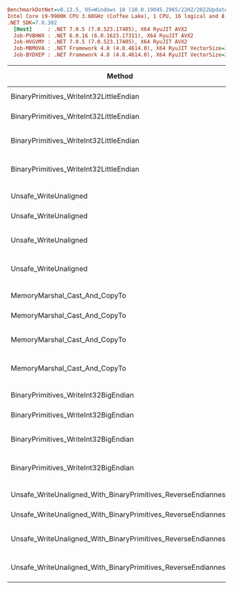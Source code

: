 ``` ini

BenchmarkDotNet=v0.13.5, OS=Windows 10 (10.0.19045.2965/22H2/2022Update)
Intel Core i9-9900K CPU 3.60GHz (Coffee Lake), 1 CPU, 16 logical and 8 physical cores
.NET SDK=7.0.302
  [Host]     : .NET 7.0.5 (7.0.523.17405), X64 RyuJIT AVX2
  Job-PVBHWX : .NET 6.0.16 (6.0.1623.17311), X64 RyuJIT AVX2
  Job-HVGVMY : .NET 7.0.5 (7.0.523.17405), X64 RyuJIT AVX2
  Job-MBMOVA : .NET Framework 4.8 (4.8.4614.0), X64 RyuJIT VectorSize=256
  Job-BYDXEP : .NET Framework 4.8 (4.8.4614.0), X64 RyuJIT VectorSize=256


```
|                                                        Method |              Runtime |      Mean |     Error |    StdDev | Ratio | RatioSD | Code Size | Allocated | Alloc Ratio |
|-------------------------------------------------------------- |--------------------- |----------:|----------:|----------:|------:|--------:|----------:|----------:|------------:|
|                       BinaryPrimitives_WriteInt32LittleEndian |             .NET 6.0 |  8.692 μs | 0.1696 μs | 0.3268 μs |  0.19 |    0.01 |     137 B |         - |          NA |
|                       BinaryPrimitives_WriteInt32LittleEndian |             .NET 7.0 |  8.338 μs | 0.1623 μs | 0.1804 μs |  0.18 |    0.01 |     139 B |         - |          NA |
|                       BinaryPrimitives_WriteInt32LittleEndian | .NET Framework 4.6.2 | 45.596 μs | 0.8995 μs | 2.0668 μs |  1.00 |    0.00 |     379 B |         - |          NA |
|                       BinaryPrimitives_WriteInt32LittleEndian |   .NET Framework 4.8 | 39.376 μs | 0.7505 μs | 1.7092 μs |  0.87 |    0.06 |     379 B |         - |          NA |
|                                                               |                      |           |           |           |       |         |           |           |             |
|                                         Unsafe_WriteUnaligned |             .NET 6.0 |  5.443 μs | 0.0903 μs | 0.0845 μs |  0.59 |    0.02 |      96 B |         - |          NA |
|                                         Unsafe_WriteUnaligned |             .NET 7.0 |  5.463 μs | 0.0870 μs | 0.0893 μs |  0.60 |    0.02 |      95 B |         - |          NA |
|                                         Unsafe_WriteUnaligned | .NET Framework 4.6.2 |  9.163 μs | 0.1753 μs | 0.2217 μs |  1.00 |    0.00 |     216 B |         - |          NA |
|                                         Unsafe_WriteUnaligned |   .NET Framework 4.8 |  8.430 μs | 0.1650 μs | 0.2313 μs |  0.92 |    0.04 |     216 B |         - |          NA |
|                                                               |                      |           |           |           |       |         |           |           |             |
|                                 MemoryMarshal_Cast_And_CopyTo |             .NET 6.0 | 29.423 μs | 0.5478 μs | 0.8365 μs |  0.32 |    0.02 |     509 B |         - |          NA |
|                                 MemoryMarshal_Cast_And_CopyTo |             .NET 7.0 | 26.719 μs | 0.5245 μs | 0.7179 μs |  0.28 |    0.01 |     447 B |         - |          NA |
|                                 MemoryMarshal_Cast_And_CopyTo | .NET Framework 4.6.2 | 90.493 μs | 1.8083 μs | 4.7321 μs |  1.00 |    0.00 |     529 B |         - |          NA |
|                                 MemoryMarshal_Cast_And_CopyTo |   .NET Framework 4.8 | 96.210 μs | 1.9132 μs | 3.1435 μs |  1.05 |    0.06 |     529 B |         - |          NA |
|                                                               |                      |           |           |           |       |         |           |           |             |
|                          BinaryPrimitives_WriteInt32BigEndian |             .NET 6.0 |  9.075 μs | 0.1546 μs | 0.2217 μs |  0.21 |    0.01 |     139 B |         - |          NA |
|                          BinaryPrimitives_WriteInt32BigEndian |             .NET 7.0 |  9.267 μs | 0.1807 μs | 0.3117 μs |  0.21 |    0.01 |     149 B |         - |          NA |
|                          BinaryPrimitives_WriteInt32BigEndian | .NET Framework 4.6.2 | 43.713 μs | 0.7791 μs | 1.0131 μs |  1.00 |    0.00 |     379 B |         - |          NA |
|                          BinaryPrimitives_WriteInt32BigEndian |   .NET Framework 4.8 | 43.695 μs | 0.8319 μs | 0.8170 μs |  1.00 |    0.04 |     379 B |         - |          NA |
|                                                               |                      |           |           |           |       |         |           |           |             |
| Unsafe_WriteUnaligned_With_BinaryPrimitives_ReverseEndianness |             .NET 6.0 |  6.110 μs | 0.1106 μs | 0.2023 μs |  0.51 |    0.02 |      99 B |         - |          NA |
| Unsafe_WriteUnaligned_With_BinaryPrimitives_ReverseEndianness |             .NET 7.0 |  6.097 μs | 0.1198 μs | 0.1600 μs |  0.50 |    0.02 |      97 B |         - |          NA |
| Unsafe_WriteUnaligned_With_BinaryPrimitives_ReverseEndianness | .NET Framework 4.6.2 | 12.104 μs | 0.2365 μs | 0.2816 μs |  1.00 |    0.00 |     244 B |         - |          NA |
| Unsafe_WriteUnaligned_With_BinaryPrimitives_ReverseEndianness |   .NET Framework 4.8 | 12.390 μs | 0.2357 μs | 0.4309 μs |  1.03 |    0.05 |     244 B |         - |          NA |
